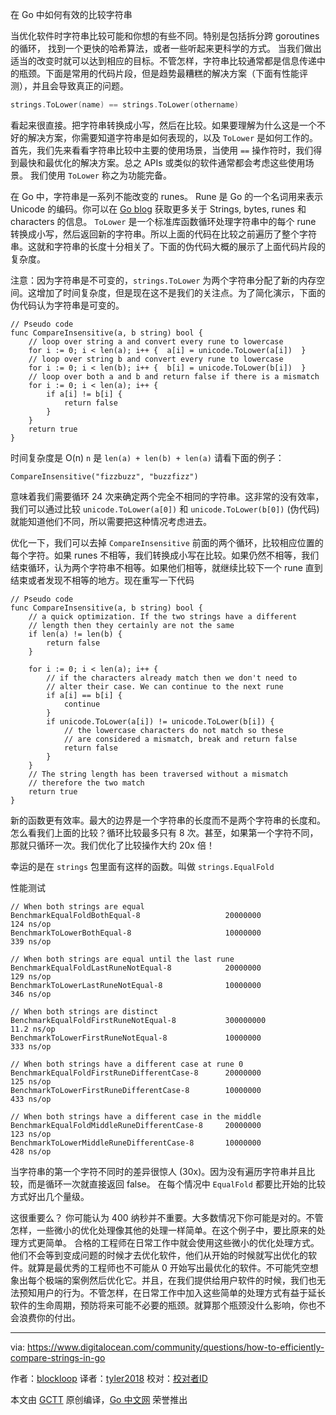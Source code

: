 
在 Go 中如何有效的比较字符串

当优化软件时字符串比较可能和你想的有些不同。特别是包括拆分跨 goroutines 的循环， 找到一个更快的哈希算法，或者一些听起来更科学的方式。
当我们做出适当的改变时就可以达到相应的目标。不管怎样，字符串比较通常都是信息传递中的瓶颈。下面是常用的代码片段，但是趋势最糟糕的解决方案（下面有性能评测），并且会导致真正的问题。
```go
strings.ToLower(name) == strings.ToLower(othername)
```
看起来很直接。把字符串转换成小写，然后在比较。如果要理解为什么这是一个不好的解决方案，你需要知道字符串是如何表现的，以及 `ToLower` 是如何工作的。
首先，我们先来看看字符串比较中主要的使用场景，当使用 `==` 操作符时，我们得到最快和最优化的解决方案。总之 APIs 或类似的软件通常都会考虑这些使用场景。
我们使用 `ToLower` 称之为功能完备。

在 Go 中，字符串是一系列不能改变的 runes。 Rune 是 Go 的一个名词用来表示 Unicode 的编码。你可以在 [Go blog](https://blog.golang.org/strings) 获取更多关于 Strings, bytes, runes 和 characters 的信息。 `ToLower` 是一个标准库函数循环处理字符串中的每个 rune 转换成小写，然后返回新的字符串。所以上面的代码在比较之前遍历了整个字符串。这就和字符串的长度十分相关了。下面的伪代码大概的展示了上面代码片段的复杂度。

注意：因为字符串是不可变的，`strings.ToLower` 为两个字符串分配了新的内存空间。这增加了时间复杂度，但是现在这不是我们的关注点。为了简化演示，下面的伪代码认为字符串是可变的。
```
// Pseudo code
func CompareInsensitive(a, b string) bool {
    // loop over string a and convert every rune to lowercase
    for i := 0; i < len(a); i++ {  a[i] = unicode.ToLower(a[i])  }
    // loop over string b and convert every rune to lowercase
    for i := 0; i < len(b); i++ {  b[i] = unicode.ToLower(b[i])  }
    // loop over both a and b and return false if there is a mismatch
    for i := 0; i < len(a); i++ {
        if a[i] != b[i] {
            return false
        }
    }
    return true
}
```
时间复杂度是 O(n) `n` 是 `len(a) + len(b) + len(a)` 请看下面的例子：
```
CompareInsensitive("fizzbuzz", "buzzfizz")
```
意味着我们需要循环 24 次来确定两个完全不相同的字符串。这非常的没有效率，我们可以通过比较 `unicode.ToLower(a[0])` 和 `unicode.ToLower(b[0])` (伪代码)就能知道他们不同，所以需要把这种情况考虑进去。

优化一下，我们可以去掉 `CompareInsensitive` 前面的两个循环，比较相应位置的每个字符。如果 runes 不相等，我们转换成小写在比较。如果仍然不相等，我们结束循环，认为两个字符串不相等。如果他们相等，就继续比较下一个 rune 直到结束或者发现不相等的地方。现在重写一下代码

```
// Pseudo code
func CompareInsensitive(a, b string) bool {
    // a quick optimization. If the two strings have a different
    // length then they certainly are not the same
    if len(a) != len(b) {
        return false
    }

    for i := 0; i < len(a); i++ {
        // if the characters already match then we don't need to
        // alter their case. We can continue to the next rune
        if a[i] == b[i] {
            continue
        }
        if unicode.ToLower(a[i]) != unicode.ToLower(b[i]) {
            // the lowercase characters do not match so these
            // are considered a mismatch, break and return false
            return false
        }
    }
    // The string length has been traversed without a mismatch
    // therefore the two match
    return true
}
```
新的函数更有效率。最大的边界是一个字符串的长度而不是两个字符串的长度和。怎么看我们上面的比较？循环比较最多只有 8 次。甚至，如果第一个字符不同，那就只循环一次。我们优化了比较操作大约 20x 倍！

幸运的是在 `strings` 包里面有这样的函数。叫做 `strings.EqualFold`

性能测试
```
// When both strings are equal
BenchmarkEqualFoldBothEqual-8                   20000000               124 ns/op
BenchmarkToLowerBothEqual-8                     10000000               339 ns/op

// When both strings are equal until the last rune
BenchmarkEqualFoldLastRuneNotEqual-8            20000000               129 ns/op
BenchmarkToLowerLastRuneNotEqual-8              10000000               346 ns/op

// When both strings are distinct
BenchmarkEqualFoldFirstRuneNotEqual-8           300000000             11.2 ns/op
BenchmarkToLowerFirstRuneNotEqual-8             10000000               333 ns/op

// When both strings have a different case at rune 0
BenchmarkEqualFoldFirstRuneDifferentCase-8      20000000               125 ns/op
BenchmarkToLowerFirstRuneDifferentCase-8        10000000               433 ns/op

// When both strings have a different case in the middle
BenchmarkEqualFoldMiddleRuneDifferentCase-8     20000000               123 ns/op
BenchmarkToLowerMiddleRuneDifferentCase-8       10000000               428 ns/op
```
当字符串的第一个字符不同时的差异很惊人 (30x)。因为没有遍历字符串并且比较，而是循环一次就直接返回 false。
在每个情况中 `EqualFold` 都要比开始的比较方式好出几个量级。

这很重要么？
你可能认为 400 纳秒并不重要。大多数情况下你可能是对的。不管怎样，一些微小的优化处理像其他的处理一样简单。在这个例子中，要比原来的处理方式更简单。
合格的工程师在日常工作中就会使用这些微小的优化处理方式。他们不会等到变成问题的时候才去优化软件，他们从开始的时候就写出优化的软件。就算是最优秀的工程师也不可能从 0 开始写出最优化的软件。不可能凭空想象出每个极端的案例然后优化它。并且，在我们提供给用户软件的时候，我们也无法预知用户的行为。不管怎样，在日常工作中加入这些简单的处理方式有益于延长软件的生命周期，预防将来可能不必要的瓶颈。就算那个瓶颈没什么影响，你也不会浪费你的付出。

----------------

via: https://www.digitalocean.com/community/questions/how-to-efficiently-compare-strings-in-go

作者：[blockloop](https://www.digitalocean.com/community/users/blockloop)
译者：[tyler2018](https://github.com/tyler2018)
校对：[校对者ID](https://github.com/校对者ID)

本文由 [GCTT](https://github.com/studygolang/GCTT) 原创编译，[Go 中文网](https://studygolang.com/) 荣誉推出
